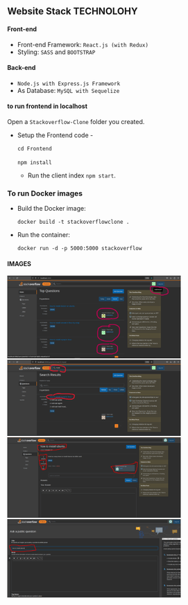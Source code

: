 
## Website Stack TECHNOLOHY 

#### Front-end

- Front-end Framework: `React.js (with Redux)`
- Styling: `SASS` and `BOOTSTRAP`

#### Back-end

-  `Node.js with Express.js Framework`
- As Database: `MySQL with Sequelize`

#### to run frontend in localhost
Open a `Stackoverflow-Clone` folder you created.
 - Setup the Frontend code -



     ```
     cd Frontend

     npm install
     ```

   - Run the client index `npm start`.


### To run  Docker images

- Build the Docker image:
  ```
  docker build -t stackoverflowclone .
  ```
- Run the container:
  ```
  docker run -d -p 5000:5000 stackoverflow
  ```
#### IMAGES

<img src="./images/1.png" width=400px /><img src="./images/2.png" width=400px />
<img src="./images/3.png" width=400px /><img src="./images/4.png" width=400px />


